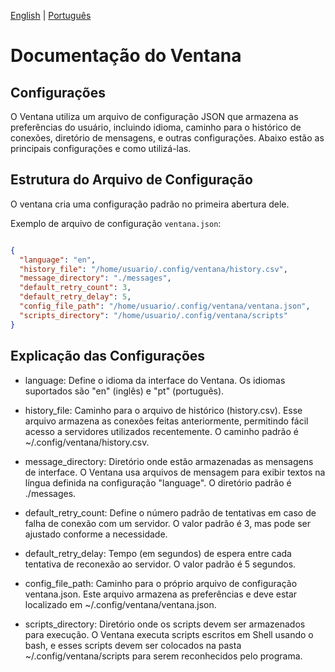 [English](../en/index) | [Português](../pt/index)

# Documentação do Ventana


## Configurações

O Ventana utiliza um arquivo de configuração JSON que armazena as preferências do usuário, incluindo idioma, caminho para o histórico de conexões, diretório de mensagens, e outras configurações. Abaixo estão as principais configurações e como utilizá-las.

## Estrutura do Arquivo de Configuração
O ventana cria uma configuração padrão no primeira abertura dele.

Exemplo de arquivo de configuração `ventana.json`:

```json

{
  "language": "en",
  "history_file": "/home/usuario/.config/ventana/history.csv",
  "message_directory": "./messages",
  "default_retry_count": 3,
  "default_retry_delay": 5,
  "config_file_path": "/home/usuario/.config/ventana/ventana.json",
  "scripts_directory": "/home/usuario/.config/ventana/scripts"
}

```

##  Explicação das Configurações

- language: Define o idioma da interface do Ventana. Os idiomas suportados são "en" (inglês) e "pt" (português).

- history_file: Caminho para o arquivo de histórico (history.csv). Esse arquivo armazena as conexões feitas anteriormente, permitindo fácil acesso a servidores utilizados recentemente. O caminho padrão é ~/.config/ventana/history.csv.

- message_directory: Diretório onde estão armazenadas as mensagens de interface. O Ventana usa arquivos de mensagem para exibir textos na língua definida na configuração "language". O diretório padrão é ./messages.


- default_retry_count: Define o número padrão de tentativas em caso de falha de conexão com um servidor. O valor padrão é 3, mas pode ser ajustado conforme a necessidade.

- default_retry_delay: Tempo (em segundos) de espera entre cada tentativa de reconexão ao servidor. O valor padrão é 5 segundos.

- config_file_path: Caminho para o próprio arquivo de configuração ventana.json. Este arquivo armazena as preferências e deve estar localizado em ~/.config/ventana/ventana.json.

- scripts_directory: Diretório onde os scripts devem ser armazenados para execução. O Ventana executa scripts escritos em Shell usando o bash, e esses scripts devem ser colocados na pasta ~/.config/ventana/scripts para serem reconhecidos pelo programa.